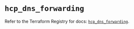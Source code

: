 # `hcp_dns_forwarding`

Refer to the Terraform Registry for docs: [`hcp_dns_forwarding`](https://registry.terraform.io/providers/hashicorp/hcp/0.110.0/docs/resources/dns_forwarding).

